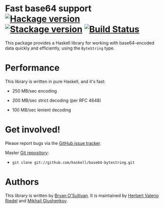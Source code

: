 # Fast base64 support [![Hackage version](https://img.shields.io/hackage/v/base64-bytestring.svg?label=Hackage)](https://hackage.haskell.org/package/base64-bytestring) [![Stackage version](https://www.stackage.org/package/base64-bytestring/badge/lts?label=Stackage)](https://www.stackage.org/package/base64-bytestring) [![Build Status](https://secure.travis-ci.org/haskell/base64-bytestring.svg?branch=master)](http://travis-ci.org/haskell/base64-bytestring)

This package provides a Haskell library for working with base64-encoded
data quickly and efficiently, using the `ByteString` type.


# Performance

This library is written in pure Haskell, and it's fast:

* 250 MB/sec encoding

* 200 MB/sec strict decoding (per RFC 4648)

* 100 MB/sec lenient decoding


# Get involved!

Please report bugs via the
[GitHub issue tracker](https://github.com/haskell/base64-bytestring).

Master [Git repository](https://github.com/haskell/base64-bytestring):

* `git clone git://github.com/haskell/base64-bytestring.git`


# Authors

This library is written by [Bryan O'Sullivan](mailto:bos@serpentine.com). It
is maintained by [Herbert Valerio Riedel](mailto:hvr@gnu.org) and [Mikhail
Glushenkov](mailto:mikhail.glushenkov@gmail.com).

